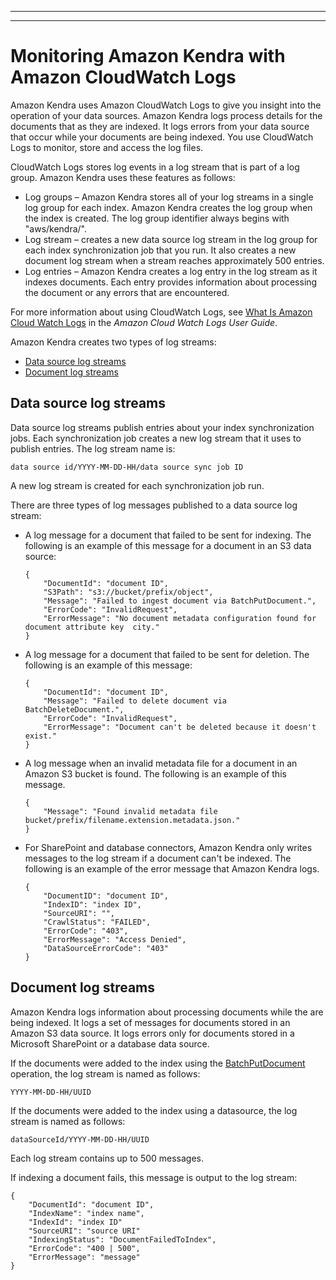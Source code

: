--------

--------

# Monitoring Amazon Kendra with Amazon CloudWatch Logs<a name="cloudwatch-logs"></a>

Amazon Kendra uses Amazon CloudWatch Logs to give you insight into the operation of your data sources\. Amazon Kendra logs process details for the documents that as they are indexed\. It logs errors from your data source that occur while your documents are being indexed\. You use CloudWatch Logs to monitor, store and access the log files\.

CloudWatch Logs stores log events in a log stream that is part of a log group\. Amazon Kendra uses these features as follows:
+ Log groups – Amazon Kendra stores all of your log streams in a single log group for each index\. Amazon Kendra creates the log group when the index is created\. The log group identifier always begins with "aws/kendra/"\.
+ Log stream – creates a new data source log stream in the log group for each index synchronization job that you run\. It also creates a new document log stream when a stream reaches approximately 500 entries\. 
+ Log entries – Amazon Kendra creates a log entry in the log stream as it indexes documents\. Each entry provides information about processing the document or any errors that are encountered\.

For more information about using CloudWatch Logs, see [ What Is Amazon Cloud Watch Logs](https://docs.aws.amazon.com/AmazonCloudWatch/latest/logs/WhatIsCloudWatchLogs.html) in the *Amazon Cloud Watch Logs User Guide*\. 

Amazon Kendra creates two types of log streams:
+ [Data source log streams](#data-source-log-stream)
+ [Document log streams](#document-log-stream)

## Data source log streams<a name="data-source-log-stream"></a>

Data source log streams publish entries about your index synchronization jobs\. Each synchronization job creates a new log stream that it uses to publish entries\. The log stream name is:

```
data source id/YYYY-MM-DD-HH/data source sync job ID
```

A new log stream is created for each synchronization job run\.

There are three types of log messages published to a data source log stream:
+ A log message for a document that failed to be sent for indexing\. The following is an example of this message for a document in an S3 data source:

  ```
  {
      "DocumentId": "document ID",
      "S3Path": "s3://bucket/prefix/object",
      "Message": "Failed to ingest document via BatchPutDocument.",
      "ErrorCode": "InvalidRequest",
      "ErrorMessage": "No document metadata configuration found for document attribute key  city."
  }
  ```
+ A log message for a document that failed to be sent for deletion\. The following is an example of this message:

  ```
  {
      "DocumentId": "document ID",
      "Message": "Failed to delete document via BatchDeleteDocument.",
      "ErrorCode": "InvalidRequest",
      "ErrorMessage": "Document can't be deleted because it doesn't exist." 
  }
  ```
+ A log message when an invalid metadata file for a document in an Amazon S3 bucket is found\. The following is an example of this message\.

  ```
  {
      "Message": "Found invalid metadata file bucket/prefix/filename.extension.metadata.json."
  }
  ```
+ For SharePoint and database connectors, Amazon Kendra only writes messages to the log stream if a document can't be indexed\. The following is an example of the error message that Amazon Kendra logs\.

  ```
  { 
      "DocumentID": "document ID", 
      "IndexID": "index ID", 
      "SourceURI": "", 
      "CrawlStatus": "FAILED", 
      "ErrorCode": "403", 
      "ErrorMessage": "Access Denied", 
      "DataSourceErrorCode": "403"
  }
  ```

## Document log streams<a name="document-log-stream"></a>

Amazon Kendra logs information about processing documents while the are being indexed\. It logs a set of messages for documents stored in an Amazon S3 data source\. It logs errors only for documents stored in a Microsoft SharePoint or a database data source\.

If the documents were added to the index using the [BatchPutDocument](API_BatchPutDocument.md) operation, the log stream is named as follows:

```
YYYY-MM-DD-HH/UUID
```

If the documents were added to the index using a datasource, the log stream is named as follows:

```
dataSourceId/YYYY-MM-DD-HH/UUID
```

Each log stream contains up to 500 messages\.

If indexing a document fails, this message is output to the log stream:

```
{
    "DocumentId": "document ID",
    "IndexName": "index name",
    "IndexId": "index ID"
    "SourceURI": "source URI"
    "IndexingStatus": "DocumentFailedToIndex",
    "ErrorCode": "400 | 500",
    "ErrorMessage": "message"
}
```